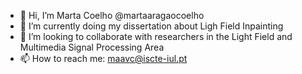 - 👋 Hi, I’m Marta Coelho @martaaragaocoelho
- 🌱 I’m currently doing my dissertation about Ligh Field Inpainting
- 💞️ I’m looking to collaborate with researchers in the Light Field and Multimedia Signal Processing Area
- 📫 How to reach me:
  maavc@iscte-iul.pt

<!---
martaaragaocoelho/martaaragaocoelho is a ✨ special ✨ repository because its `README.md` (this file) appears on your GitHub profile.
You can click the Preview link to take a look at your changes.
--->
